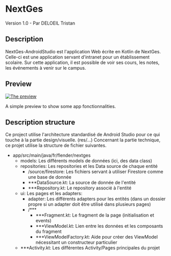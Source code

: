 # NextGes

Version 1.0 - Par DELOEIL Tristan

## Description

NextGes-AndroidStudio est l'application Web écrite en Kotlin de NextGes. Celle-ci est une application servant d'intranet pour un établissement scolaire. Sur cette application, il est possible de voir ses cours, les notes, les événements à venir sur le campus.

## Preview
[![The preview](https://img.youtube.com/vi/HS3oDsDSM9o/0.jpg)](https://www.youtube.com/watch?v=HS3oDsDSM9o)

A simple preview to show some app fonctionnalities.

## Description structure

Ce project utilise l'architecture standardisé de Android Studio pour ce qui touche à la partie design/visuelle. (res/...)
Concernant la partie technique, ce projet utilise la structure de fichier suivantes.


- app/src/main/java/fr/flender/nextges
	- models: Les différents models de données (ici, des data class)
	- repositories: Les repositories et les Data source de chaque entité
		- /source/firestore: Les fichiers servant à utiliser Firestore comme une base de donnée
		- ***DataSource.kt: La source de donnée de l'entité
		- ***Repository.kt: Le repository associé à l'entité
	- ui: Les pages et les adapters:
		- adapter: Les différents adapters pour les entités (dans un dossier propre si un adapter doit être utilisé dans plusieurs pages)
		- /***
			- ***Fragment.kt: Le fragment de la page (initialisation et events)
			- ***ViewModel.kt: Lien entre les données et les composants du fragment
			- ***ViewModelFactory.kt: Aide pour créer des ViewModel nécessitant un constructeur particulier
	- ***Activity.kt: Les différentes Activity/Pages principales du projet
